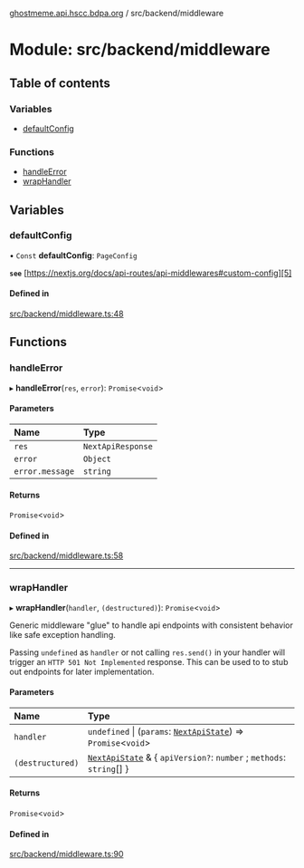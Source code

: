 [ghostmeme.api.hscc.bdpa.org][1] / src/backend/middleware

# Module: src/backend/middleware

## Table of contents

### Variables

- [defaultConfig][2]

### Functions

- [handleError][3]
- [wrapHandler][4]

## Variables

### defaultConfig

• `Const` **defaultConfig**: `PageConfig`

**`see`** [https://nextjs.org/docs/api-routes/api-middlewares#custom-config][5]

#### Defined in

[src/backend/middleware.ts:48][6]

## Functions

### handleError

▸ **handleError**(`res`, `error`): `Promise`<`void`>

#### Parameters

| Name            | Type              |
| :-------------- | :---------------- |
| `res`           | `NextApiResponse` |
| `error`         | `Object`          |
| `error.message` | `string`          |

#### Returns

`Promise`<`void`>

#### Defined in

[src/backend/middleware.ts:58][7]

---

### wrapHandler

▸ **wrapHandler**(`handler`, `(destructured)`): `Promise`<`void`>

Generic middleware "glue" to handle api endpoints with consistent behavior like
safe exception handling.

Passing `undefined` as `handler` or not calling `res.send()` in your handler
will trigger an `HTTP 501 Not Implemented` response. This can be used to to stub
out endpoints for later implementation.

#### Parameters

| Name             | Type                                                                      |
| :--------------- | :------------------------------------------------------------------------ |
| `handler`        | `undefined` \| (`params`: [`NextApiState`][8]) => `Promise`<`void`>       |
| `(destructured)` | [`NextApiState`][8] & { `apiVersion?`: `number` ; `methods`: `string`[] } |

#### Returns

`Promise`<`void`>

#### Defined in

[src/backend/middleware.ts:90][9]

[1]: ../README.md
[2]: src_backend_middleware.md#defaultconfig
[3]: src_backend_middleware.md#handleerror
[4]: src_backend_middleware.md#wraphandler
[5]: https://nextjs.org/docs/api-routes/api-middlewares#custom-config
[6]:
  https://github.com/nhscc/ghostmeme.api.hscc.bdpa.org/blob/1f8d01f/src/backend/middleware.ts#L48
[7]:
  https://github.com/nhscc/ghostmeme.api.hscc.bdpa.org/blob/1f8d01f/src/backend/middleware.ts#L58
[8]: types_global.md#nextapistate
[9]:
  https://github.com/nhscc/ghostmeme.api.hscc.bdpa.org/blob/1f8d01f/src/backend/middleware.ts#L90
